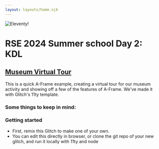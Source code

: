 ```yaml
---
layout: layouts/home.njk
---
```


<div class="illo-container">
  <img src="https://cdn.glitch.com/cad20829-cd7f-405a-95e8-5e17b206a304%2Fillustration.svg?v=1618198438357" class="illustration" style="align: right" alt="Eleventy!">
</div>

# RSE 2024 Summer school Day 2: KDL

## [Museum Virtual Tour](museum/example1)

This is a quick A-Frame example, creating a virtual tour for our museum activity and showing off a few of the features
of A-Frame.  We've made it with Glitch's 11ty template.

### Some things to keep in mind:

### Getting started

- First, remix this Glitch to make one of your own.
- You can edit this directly in browser, or clone the git repo of your new glitch, and run it locally with 11ty and node
 